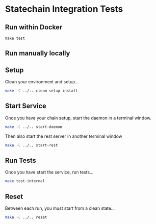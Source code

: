 Statechain Integration Tests
============================

## Run within Docker
```
make test
```

## Run manually locally

## Setup
Clean your environment and setup...

```bash
make -C ../.. clean setup install
```

## Start Service

Once you have your chain setup, start the daemon in a terminal window.

```bash
make -C ../.. start-daemon
```

Then also start the rest server in another terminal window
```bash
make -C ../.. start-rest
```

## Run Tests
Once you have start the service, run tests...

```bash
make test-internal
```

## Reset
Between each run, you must start from a clean state...

```bash
make -C ../.. reset
```
